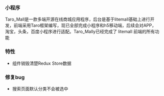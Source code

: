 ### 小程序
Taro_Mall是一款多端开源在线商城应用程序，后台是基于litemall基础上进行开发，前端采用Taro框架编写，现已全部完成小程序和h5移动端，后续会对APP，淘宝，头条，百度小程序进行适配。Taro_Mally已经完成了 litemall 前端的所有功能



### 特性
* 组件销毁清楚Redux Store数据




### 修复bug
* 搜索页面默认分类不会被选中
